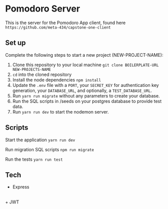 # Pomodoro Server

This is the server for the Pomodoro App client, found here `https://github.com/meta-434/capstone-one-client`

## Set up

Complete the following steps to start a new project (NEW-PROJECT-NAME):

1. Clone this repository to your local machine `git clone BOILERPLATE-URL NEW-PROJECTS-NAME`
2. `cd` into the cloned repository
3. Install the node dependencies `npm install`
4. Update the `.env` file with a `PORT`, your `SECRET_KEY` for authentication key generation, your `DATABASE_URL`, and optionally, a `TEST_DATABASE_URL`.
5. Run `yarn run migrate` without any parameters to create your database.
6. Run the SQL scripts in /seeds on your postgres database to provide test data.
7. Run `yarn run dev` to start the nodemon server.

## Scripts

Start the application `yarn run dev`

Run migration SQL scripts `npm run migrate`

Run the tests `yarn run test`

## Tech
+ Express
<br />
+ JWT